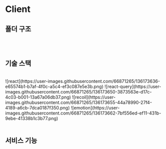 # Client

## 폴더 구조

<br>
<br>

## 기술 스택

<br>
![react](https://user-images.githubusercontent.com/66871265/136173636-e65574b1-b7af-4f0c-a5c4-ef3c087e5e3b.png)
![react-query](https://user-images.githubusercontent.com/66871265/136173650-3873563e-d17c-4c03-b001-13a67a06db37.png)
![recoil](https://user-images.githubusercontent.com/66871265/136173655-44a78990-27f4-4189-a6cb-7dca0187f350.png)
![emotion](https://user-images.githubusercontent.com/66871265/136173662-7bf556ed-ef11-431b-9ebe-41338b1c3b77.png)
<br>
<br>

## 서비스 기능
